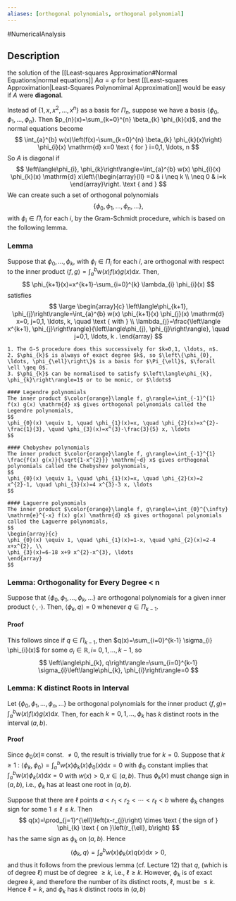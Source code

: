 ```yaml
---
aliases: [orthogonal polynomials, orthogonal polynomial]
---
```

#NumericalAnalysis 
## Description
the solution of the [[Least-squares Approximation#Normal Equations|normal equations]] $A \alpha=\varphi$ for best [[Least-squares Approximation|Least-Squares Polynomimal Approximation]] would be easy if $A$ were **diagonal**.

Instead of $\left\{1, x, x^{2}, \ldots, x^{n}\right\}$ as a basis for $\Pi_{n}$, suppose we have a basis $\left\{\phi_{0}, \phi_{1}, \ldots, \phi_{n}\right\}$.
Then $p_{n}(x)=\sum_{k=0}^{n} \beta_{k} \phi_{k}(x)$, and the normal equations become
$$
\int_{a}^{b} w(x)\left(f(x)-\sum_{k=0}^{n} \beta_{k} \phi_{k}(x)\right) \phi_{i}(x) \mathrm{d} x=0 \text { for } i=0,1, \ldots, n
$$
So $A$ is diagonal if
$$
\left\langle\phi_{i}, \phi_{k}\right\rangle=\int_{a}^{b} w(x) \phi_{i}(x) \phi_{k}(x) \mathrm{d} x\left\{\begin{array}{ll}
=0 & i \neq k \\
\neq 0 & i=k
\end{array}\right. \text { and }
$$
We can create such a set of orthogonal polynomials
$$
\left\{\phi_{0}, \phi_{1}, \ldots, \phi_{n}, \ldots\right\},
$$
with $\phi_{i} \in \Pi_{i}$ for each $i$, by the Gram-Schmidt procedure, which is based on the following lemma.

### Lemma
Suppose that $\phi_{0}, \ldots, \phi_{k}$, with $\phi_{i} \in \Pi_{i}$ for each $i$, are orthogonal with respect to the inner product $\langle f, g\rangle=\int_{a}^{b} w(x) f(x) g(x) \mathrm{d} x$. Then,
$$
\phi_{k+1}(x)=x^{k+1}-\sum_{i=0}^{k} \lambda_{i} \phi_{i}(x)
$$
satisfies
$$
\large
\begin{array}{c}
\left\langle\phi_{k+1}, \phi_{j}\right\rangle=\int_{a}^{b} w(x) \phi_{k+1}(x) \phi_{j}(x) \mathrm{d} x=0, j=0,1, \ldots, k, \quad \text { with } \\
\lambda_{j}=\frac{\left\langle x^{k+1}, \phi_{j}\right\rangle}{\left\langle\phi_{j}, \phi_{j}\right\rangle}, \quad j=0,1, \ldots, k .
\end{array}
$$

```ad-note
1. The G-S procedure does this successively for $k=0,1, \ldots, n$.
2. $\phi_{k}$ is always of exact degree $k$, so $\left\{\phi_{0}, \ldots, \phi_{\ell}\right\}$ is a basis for $\Pi_{\ell}$, $\forall \ell \geq 0$.
3. $\phi_{k}$ can be normalised to satisfy $\left\langle\phi_{k}, \phi_{k}\right\rangle=1$ or to be monic, or $\ldots$
```

```ad-example
#### Legendre polynomials
The inner product $\color{orange}\langle f, g\rangle=\int_{-1}^{1} f(x) g(x) \mathrm{d} x$ gives orthogonal polynomials called the Legendre polynomials,
$$
\phi_{0}(x) \equiv 1, \quad \phi_{1}(x)=x, \quad \phi_{2}(x)=x^{2}-\frac{1}{3}, \quad \phi_{3}(x)=x^{3}-\frac{3}{5} x, \ldots
$$

#### Chebyshev polynomials
The inner product $\color{orange}\langle f, g\rangle=\int_{-1}^{1} \frac{f(x) g(x)}{\sqrt{1-x^{2}}} \mathrm{~d} x$ gives orthogonal polynomials called the Chebyshev polynomials,
$$
\phi_{0}(x) \equiv 1, \quad \phi_{1}(x)=x, \quad \phi_{2}(x)=2 x^{2}-1, \quad \phi_{3}(x)=4 x^{3}-3 x, \ldots
$$

#### Laguerre polynomials
The inner product $\color{orange}\langle f, g\rangle=\int_{0}^{\infty} \mathrm{e}^{-x} f(x) g(x) \mathrm{d} x$ gives orthogonal polynomials called the Laguerre polynomials,
$$
\begin{array}{c}
\phi_{0}(x) \equiv 1, \quad \phi_{1}(x)=1-x, \quad \phi_{2}(x)=2-4 x+x^{2}, \\
\phi_{3}(x)=6-18 x+9 x^{2}-x^{3}, \ldots
\end{array}
$$
```

### Lemma: Orthogonality for Every Degree < n
Suppose that $\left\{\phi_{0}, \phi_{1}, \ldots, \phi_{k}, \ldots\right\}$ are orthogonal polynomials for a given inner product $\langle\cdot, \cdot\rangle$. Then, $\left\langle\phi_{k}, q\right\rangle=0$ whenever $q \in \Pi_{k-1}$.
#### Proof
This follows since if $q \in \Pi_{k-1}$, then $q(x)=\sum_{i=0}^{k-1} \sigma_{i} \phi_{i}(x)$ for some $\sigma_{i} \in \mathbb{R}, i=$ $0,1, \ldots, k-1$, so
$$
\left\langle\phi_{k}, q\right\rangle=\sum_{i=0}^{k-1} \sigma_{i}\left\langle\phi_{k}, \phi_{i}\right\rangle=0
$$

### Lemma: K distinct Roots in Interval
Let $\left\{\phi_{0}, \phi_{1}, \ldots, \phi_{n}, \ldots\right\}$ be orthogonal polynomials for the inner product $\langle f, g\rangle=$ $\int_{a}^{b} w(x) f(x) g(x) \mathrm{d} x$. Then, for each $k=0,1, \ldots, \phi_{k}$ has $k$ distinct roots in the interval $(a,b)$.
#### Proof
Since $\phi_{0}(x) \equiv$ const. $\neq 0$, the result is trivially true for $k=0$. Suppose that $k \geq 1$ : $\left\langle\phi_{k}, \phi_{0}\right\rangle=\int_{a}^{b} w(x) \phi_{k}(x) \phi_{0}(x) \mathrm{d} x=0$ with $\phi_{0}$ constant implies that $\int_{a}^{b} w(x) \phi_{k}(x) \mathrm{d} x=0$ with $w(x)>0, x \in(a, b)$. Thus $\phi_{k}(x)$ must change sign in $(a, b)$, i.e., $\phi_{k}$ has at least one root in $(a, b)$.

Suppose that there are $\ell$ points $a<r_{1}<r_{2}<\cdots<r_{\ell}<b$ where $\phi_{k}$ changes sign for some $1 \leq \ell \leq k$. Then
$$
q(x)=\prod_{j=1}^{\ell}\left(x-r_{j}\right) \times \text { the sign of } \phi_{k} \text { on }\left(r_{\ell}, b\right)
$$
has the same sign as $\phi_{k}$ on $(a, b)$. Hence
$$
\left\langle\phi_{k}, q\right\rangle=\int_{a}^{b} w(x) \phi_{k}(x) q(x) \mathrm{d} x>0,
$$
and thus it follows from the previous lemma (cf. Lecture 12) that $q$, (which is of degree $\ell)$ must be of degree $\geq k$, i.e., $\ell \geq k$. However, $\phi_{k}$ is of exact degree $k$, and therefore the number of its distinct roots, $\ell$, must be $\leq k$. Hence $\ell=k$, and $\phi_{k}$ has $k$ distinct roots in $(a, b)$